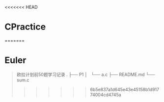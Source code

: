 <<<<<<< HEAD
# CPractice
=======
# Euler
>欧拉计划前50题学习记录
.
├── P1
│   └── a.c
├── README.md
└── sum.c
>>>>>>> 6b5e837a1d645e43e45158b1d91774004cd4745a
